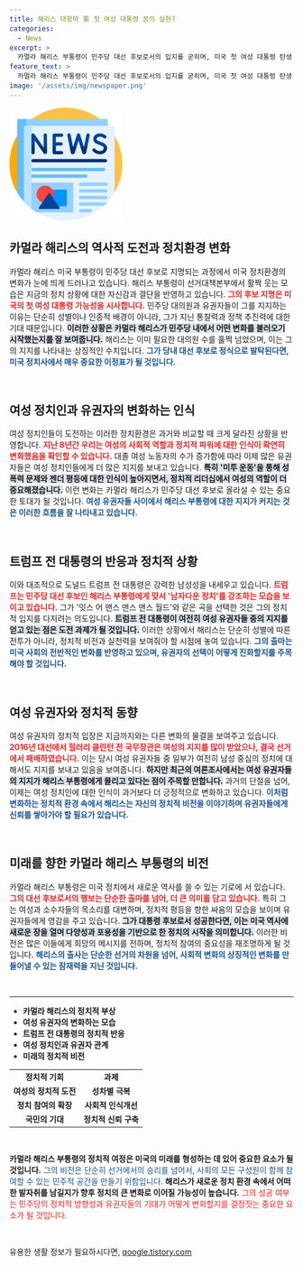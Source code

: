 ```yaml
---
title: 해리스 대항마 美 첫 여성 대통령 꿈의 실현?
categories:
  - News
excerpt: >
  카멀라 해리스 부통령이 민주당 대선 후보로서의 입지를 굳히며, 미국 첫 여성 대통령 탄생 가능성이 커졌다. ‘남성성’ 강조의 트럼프 전 대통령과의 대결 구도 속, 정치 환경 변화가 주목받고 있다. 클릭하세요!
feature_text: >
  카멀라 해리스 부통령이 민주당 대선 후보로서의 입지를 굳히며, 미국 첫 여성 대통령 탄생 가능성이 커졌다. ‘남성성’ 강조의 트럼프 전 대통령과의 대결 구도 속, 정치 환경 변화가 주목받고 있다. 클릭하세요!
image: '/assets/img/newspaper.png'
---
```


<p><img src="/assets/img/newspaper.png" alt="kimp 속보" /></p>

<h2 data-ke-size="size26">카멀라 해리스의 역사적 도전과 정치환경 변화</h2>

<p data-ke-size="size16">카멀라 해리스 미국 부통령이 민주당 대선 후보로 지명되는 과정에서 미국 정치환경의 변화가 눈에 띄게 드러나고 있습니다. 해리스 부통령이 선거대책본부에서 활짝 웃는 모습은 지금의 정치 상황에 대한 자신감과 결단을 반영하고 있습니다. <b><span style="color: #ee2323;">그의 후보 지명은 미국의 첫 여성 대통령 가능성을 시사합니다.</span></b> 민주당 대의원과 유권자들이 그를 지지하는 이유는 단순히 성별이나 인종적 배경이 아니라, 그가 지닌 통찰력과 정책 추진력에 대한 기대 때문입니다. <b><span style="background-color: #21538527;">이러한 상황은 카멀라 해리스가 민주당 내에서 어떤 변화를 불러오기 시작했는지를 잘 보여줍니다.</span></b> 해리스는 이미 필요한 대의원 수를 훌쩍 넘었으며, 이는 그의 지지를 나타내는 상징적인 수치입니다. <b><span style="color: #1a5490;">그가 당내 대선 후보로 정식으로 발탁된다면, 미국 정치사에서 매우 중요한 이정표가 될 것입니다.</span></b></p>

<p data-ke-size="size16">&nbsp;</p>

<h2 data-ke-size="size26">여성 정치인과 유권자의 변화하는 인식</h2>

<p data-ke-size="size16">여성 정치인들이 도전하는 이러한 정치환경은 과거와 비교할 때 크게 달라진 상황을 반영합니다. <b><span style="color: #ee2323;">지난 8년간 우리는 여성의 사회적 역할과 정치적 파워에 대한 인식이 확연히 변화했음을 확인할 수 있습니다.</span></b> 대졸 여성 노동자의 수가 증가함에 따라 이제 많은 유권자들은 여성 정치인들에게 더 많은 지지를 보내고 있습니다. <b><span style="background-color: #21538527;">특히 '미투 운동'을 통해 성폭력 문제와 젠더 평등에 대한 인식이 높아지면서, 정치적 리더십에서 여성의 역할이 더 중요해졌습니다.</span></b> 이런 변화는 카멀라 해리스가 민주당 대선 후보로 올라설 수 있는 중요한 토대가 될 것입니다. <b><span style="color: #1a5490;">여성 유권자들 사이에서 해리스 부통령에 대한 지지가 커지는 것은 이러한 흐름을 잘 나타내고 있습니다.</span></b></p>

<p data-ke-size="size16">&nbsp;</p>

<h2 data-ke-size="size26">트럼프 전 대통령의 반응과 정치적 상황</h2>

<p data-ke-size="size16">이와 대조적으로 도널드 트럼프 전 대통령은 강력한 남성성을 내세우고 있습니다. <b><span style="color: #ee2323;">트럼프는 민주당 대선 후보인 해리스 부통령에게 맞서 '남자다운 정치'를 강조하는 모습을 보이고 있습니다.</span></b> 그가 '잇스 어 맨스 맨스 맨스 월드'와 같은 곡을 선택한 것은 그의 정치적 입지를 다지려는 의도입니다. <b><span style="background-color: #21538527;">트럼프 전 대통령이 여전히 여성 유권자들 중의 지지를 얻고 있는 점은 도전 과제가 될 것입니다.</span></b> 이러한 상황에서 해리스는 단순히 성별에 따른 전투가 아니라, 정치적 비전과 실천력을 보여줘야 할 시점에 놓여 있습니다. <b><span style="color: #1a5490;">그의 출마는 미국 사회의 전반적인 변화를 반영하고 있으며, 유권자의 선택이 어떻게 진화할지를 주목해야 할 것입니다.</span></b></p>

<p data-ke-size="size16">&nbsp;</p>

<h2 data-ke-size="size26">여성 유권자와 정치적 동향</h2>

<p data-ke-size="size16">여성 유권자의 정치적 입장은 지금까지와는 다른 변화의 물결을 보여주고 있습니다. <b><span style="color: #ee2323;">2016년 대선에서 힐러리 클린턴 전 국무장관은 여성의 지지를 많이 받았으나, 결국 선거에서 패배하였습니다.</span></b> 이는 당시 여성 유권자들 중 일부가 여전히 남성 중심의 정치에 대해서도 지지를 보내고 있음을 보여줍니다. <b><span style="background-color: #21538527;">하지만 최근의 여론조사에서는 여성 유권자들의 지지가 해리스 부통령에게 몰리고 있다는 점이 주목할 만합니다.</span></b> 과거의 단절을 넘어, 이제는 여성 정치인에 대한 인식이 과거보다 더 긍정적으로 변화하고 있습니다. <b><span style="color: #1a5490;">이처럼 변화하는 정치적 환경 속에서 해리스는 자신의 정치적 비전을 이야기하며 유권자들에게 신뢰를 쌓아가야 할 필요가 있습니다.</span></b></p>

<p data-ke-size="size16">&nbsp;</p>

<h2 data-ke-size="size26">미래를 향한 카멀라 해리스 부통령의 비전</h2>

<p data-ke-size="size16">카멀라 해리스 부통령은 미국 정치에서 새로운 역사를 쓸 수 있는 기로에 서 있습니다. <b><span style="color: #ee2323;">그의 대선 후보로서의 행보는 단순한 출마를 넘어, 더 큰 의미를 담고 있습니다.</span></b> 특히 그는 여성과 소수자들의 목소리를 대변하며, 정치적 평등을 향한 싸움의 모습을 보이며 유권자들에게 영감을 주고 있습니다. <b><span style="background-color: #21538527;">그가 대통령 후보로서 성공한다면, 이는 미국 역사에 새로운 장을 열며 다양성과 포용성을 기반으로 한 정치의 시작을 의미합니다.</span></b> 이러한 비전은 많은 이들에게 희망의 메시지를 전하며, 정치적 참여의 중요성을 재조명하게 될 것입니다. <b><span style="color: #1a5490;">해리스의 출사는 단순한 선거의 차원을 넘어, 사회적 변화의 상징적인 변화를 만들어낼 수 있는 잠재력을 지닌 것입니다.</span></b></p>

<p data-ke-size="size16">&nbsp;</p>

<hr>

<ul>
<li><b>카멀라 해리스의 정치적 부상</b></li>
<li><b>여성 유권자의 변화하는 모습</b></li>
<li><b>트럼프 전 대통령의 정치적 반응</b></li>
<li><b>여성 정치인과 유권자 관계</b></li>
<li><b>미래의 정치적 비전</b></li>
</ul>

<table style="border-collapse: collapse; width: 100%; border: none;">
<tr>
<td style="text-align: center; height: 17px;"><b>정치적 기회</b></td>
<td style="text-align: center; height: 17px;"><b>과제</b></td>
</tr>
<tr>
<td style="text-align: center; height: 17px;"><b>여성의 정치적 도전</b></td>
<td style="text-align: center; height: 17px;"><b>성차별 극복</b></td>
</tr>
<tr>
<td style="text-align: center; height: 17px;"><b>정치 참여의 확장</b></td>
<td style="text-align: center; height: 17px;"><b>사회적 인식개선</b></td>
</tr>
<tr>
<td style="text-align: center; height: 17px;"><b>국민의 기대</b></td>
<td style="text-align: center; height: 17px;"><b>정치적 신뢰 구축</b></td>
</tr>
</table>

<p data-ke-size="size16">&nbsp;</p>

<p data-ke-size="size16"><b>카멀라 해리스 부통령의 정치적 여정은 미국의 미래를 형성하는 데 있어 중요한 요소가 될 것입니다.</b> <span style="color: #1a5490;">그의 비전은 단순히 선거에서의 승리를 넘어서, 사회의 모든 구성원이 함께 참여할 수 있는 민주적 공간을 만들기 위함입니다.</span> <b>해리스가 새로운 정치 환경 속에서 어떠한 발자취를 남길지가 향후 정치의 큰 변화로 이어질 가능성이 높습니다.</b> <span style="color: #ee2323;">그의 성공 여부는 민주당의 정치적 방향성과 유권자들의 기대가 어떻게 변화할지를 결정짓는 중요한 요소가 될 것입니다.</span></p>

<p data-ke-size="size16">&nbsp;</p>
유용한 생활 정보가 필요하시다면, <a href="https://qoogle.tistory.com" rel="dofollow">qoogle.tistory.com</a>


